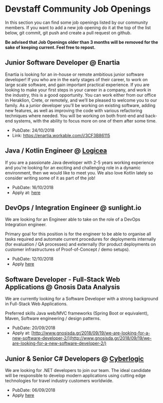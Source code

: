 # Devstaff Community Job Openings

In this section you can find some job openings listed by our community members. If you want to add a new job opening do it at the top of the list below, git commit, git push and create a pull request on github.

__Be advised that Job Openings older than 3 months will be removed for the sake of keeping current. Feel free to repost.__

## Junior Software Developer @ Enartia

Enartia is looking for an in-house or remote ambitious junior software developer! If you who are in the early stages of their career, to work on large scale software, and gain important practical experience. If you are looking to make your first steps in your career in a company, and work in the industry, this is a good opportunity. You can work either from our office in Heraklion, Crete, or remotely, and we’ll be pleased to welcome you to our family. As a junior developer you’ll be working on existing software, adding new features, as well as improving the code with various refactoring techniques where needed. You will be working on both front-end and back-end systems, with the ability to focus more on one of them after some time.

* PubDate: 24/10/2018
* Link: https://enartia.workable.com/j/3CF3B86115


## Java / Kotlin Engineer @ [Logicea](http://logicea.com)
If you are a passionate Java developer with 2-5 years working experience and
you're looking for an exciting and challenging role in a dynamic environment, 
then we would like to meet you. We also love Kotlin lately so consider
writing some of it as part of the job!

* PubDate: 16/10/2018
* Apply at: [here](https://logicea.workable.com/j/34FB74BC13)


## DevOps / Integration Engineer @ sunlight.io

We are looking for an Engineer able to take on the role of a DevOps Integration engineer.

Primary goal for this position is for the engineer to be able to organise all tasks required and automate current procedures for deployments internally (for evaluation / QA processes) and externally (for product deployments on customer infrastructures of Proof-of-Concept / demo setups).

* PubDate: 12/10/2018
* Apply [here](https://www.workable.com/j/2336C2F4AF)

## Software Developer - Full-Stack Web Applications @ Gnosis Data Analysis 

We are currently looking for a Software Developer with a strong background in Full-Stack Web Applications.

Preferred skills Java web/MVC frameworks (Spring Boot or equivalent), Maven, Software engineering / design patterns.

* PubDate: 20/09/2018
* Apply at: [http://www.gnosisda.gr/2018/09/19/we-are-looking-for-a-new-software-developer-2/](http://www.gnosisda.gr/2018/09/19/we-are-looking-for-a-new-software-developer-2/)

## Junior & Senior C# Developers @ [Cyberlogic](http://www.cyberlogic.gr)

We are looking for .NET developers to join our team. The ideal candidate will be responsible to develop modern applications using cutting edge technologies for travel industry customers worldwide.

* PubDate: 06/09/2018
* Apply [here](https://www.cyberlogic.gr/en/careers/)
